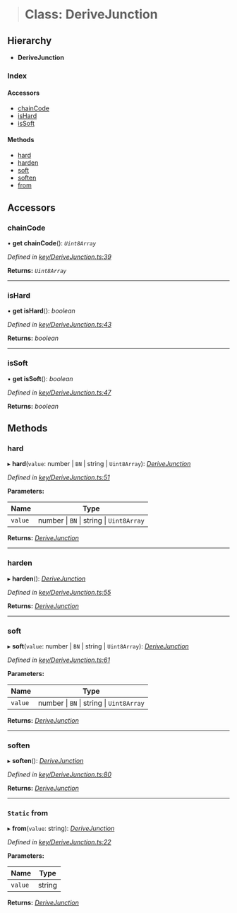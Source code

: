 > # Class: DeriveJunction

## Hierarchy

* **DeriveJunction**

### Index

#### Accessors

* [chainCode](_key_derivejunction_.derivejunction.md#chaincode)
* [isHard](_key_derivejunction_.derivejunction.md#ishard)
* [isSoft](_key_derivejunction_.derivejunction.md#issoft)

#### Methods

* [hard](_key_derivejunction_.derivejunction.md#hard)
* [harden](_key_derivejunction_.derivejunction.md#harden)
* [soft](_key_derivejunction_.derivejunction.md#soft)
* [soften](_key_derivejunction_.derivejunction.md#soften)
* [from](_key_derivejunction_.derivejunction.md#static-from)

## Accessors

###  chainCode

• **get chainCode**(): *`Uint8Array`*

*Defined in [key/DeriveJunction.ts:39](https://github.com/polkadot-js/common/blob/8a245f2/packages/util-crypto/src/key/DeriveJunction.ts#L39)*

**Returns:** *`Uint8Array`*

___

###  isHard

• **get isHard**(): *boolean*

*Defined in [key/DeriveJunction.ts:43](https://github.com/polkadot-js/common/blob/8a245f2/packages/util-crypto/src/key/DeriveJunction.ts#L43)*

**Returns:** *boolean*

___

###  isSoft

• **get isSoft**(): *boolean*

*Defined in [key/DeriveJunction.ts:47](https://github.com/polkadot-js/common/blob/8a245f2/packages/util-crypto/src/key/DeriveJunction.ts#L47)*

**Returns:** *boolean*

## Methods

###  hard

▸ **hard**(`value`: number | `BN` | string | `Uint8Array`): *[DeriveJunction](_key_derivejunction_.derivejunction.md)*

*Defined in [key/DeriveJunction.ts:51](https://github.com/polkadot-js/common/blob/8a245f2/packages/util-crypto/src/key/DeriveJunction.ts#L51)*

**Parameters:**

Name | Type |
------ | ------ |
`value` | number \| `BN` \| string \| `Uint8Array` |

**Returns:** *[DeriveJunction](_key_derivejunction_.derivejunction.md)*

___

###  harden

▸ **harden**(): *[DeriveJunction](_key_derivejunction_.derivejunction.md)*

*Defined in [key/DeriveJunction.ts:55](https://github.com/polkadot-js/common/blob/8a245f2/packages/util-crypto/src/key/DeriveJunction.ts#L55)*

**Returns:** *[DeriveJunction](_key_derivejunction_.derivejunction.md)*

___

###  soft

▸ **soft**(`value`: number | `BN` | string | `Uint8Array`): *[DeriveJunction](_key_derivejunction_.derivejunction.md)*

*Defined in [key/DeriveJunction.ts:61](https://github.com/polkadot-js/common/blob/8a245f2/packages/util-crypto/src/key/DeriveJunction.ts#L61)*

**Parameters:**

Name | Type |
------ | ------ |
`value` | number \| `BN` \| string \| `Uint8Array` |

**Returns:** *[DeriveJunction](_key_derivejunction_.derivejunction.md)*

___

###  soften

▸ **soften**(): *[DeriveJunction](_key_derivejunction_.derivejunction.md)*

*Defined in [key/DeriveJunction.ts:80](https://github.com/polkadot-js/common/blob/8a245f2/packages/util-crypto/src/key/DeriveJunction.ts#L80)*

**Returns:** *[DeriveJunction](_key_derivejunction_.derivejunction.md)*

___

### `Static` from

▸ **from**(`value`: string): *[DeriveJunction](_key_derivejunction_.derivejunction.md)*

*Defined in [key/DeriveJunction.ts:22](https://github.com/polkadot-js/common/blob/8a245f2/packages/util-crypto/src/key/DeriveJunction.ts#L22)*

**Parameters:**

Name | Type |
------ | ------ |
`value` | string |

**Returns:** *[DeriveJunction](_key_derivejunction_.derivejunction.md)*